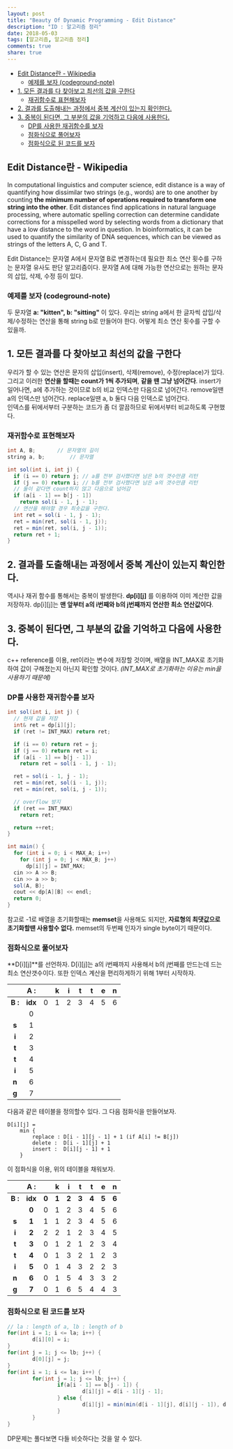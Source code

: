 ```yaml
---
layout: post
title: "Beauty Of Dynamic Programming - Edit Distance"
description: "ID : 알고리즘 정리"
date: 2018-05-03
tags: [알고리즘, 알고리즘 정리]
comments: true
share: true
---
```


<!-- @import "[TOC]" {cmd="toc" depthFrom=1 depthTo=6 orderedList=false} -->
<!-- code_chunk_output -->

* [Edit Distance란 - Wikipedia](#edit-distance란-wikipedia)
	* [예제를 보자  (codeground-note)](#예제를-보자-codeground-note)
* [1. 모든 결과를 다 찾아보고 최선의 값을 구한다](#1-모든-결과를-다-찾아보고-최선의-값을-구한다)
	* [재귀함수로 표현해보자](#재귀함수로-표현해보자)
* [2. 결과를 도출해내는 과정에서 중복 계산이 있는지 확인한다.](#2-결과를-도출해내는-과정에서-중복-계산이-있는지-확인한다)
* [3. 중복이 된다면, 그 부분의 값을 기억하고 다음에 사용한다.](#3-중복이-된다면-그-부분의-값을-기억하고-다음에-사용한다)
	* [DP를 사용한 재귀함수를 보자](#dp를-사용한-재귀함수를-보자)
	* [점화식으로 풀어보자](#점화식으로-풀어보자)
	* [점화식으로 된 코드를 보자](#점화식으로-된-코드를-보자)

<!-- /code_chunk_output -->

## Edit Distance란 - Wikipedia
In computational linguistics and computer science, edit distance is a way of quantifying how dissimilar two strings (e.g., words) are to one another by counting **the minimum number of operations required to transform one string into the other**. Edit distances find applications in natural language processing, where automatic spelling correction can determine candidate corrections for a misspelled word by selecting words from a dictionary that have a low distance to the word in question. In bioinformatics, it can be used to quantify the similarity of DNA sequences, which can be viewed as strings of the letters A, C, G and T.

Edit Distance는 문자열 A에서 문자열 B로 변경하는데 필요한 최소 연산 횟수를 구하는 문자열 유사도 판단 알고리즘이다. 문자열 A에 대해 가능한 연산으로는 원하는 문자의 삽입, 삭제, 수정 등이 있다.

### 예제를 보자  (codeground-note)
두 문자열  **a: "kitten", b: "sitting"** 이 있다. 우리는 string a에서 한 글자씩 삽입/삭제/수정하는 연산을 통해 string b로 만들어야 한다. 어떻게 최소 연산 횟수를 구할 수 있을까.

## 1. 모든 결과를 다 찾아보고 최선의 값을 구한다
우리가 할 수 있는 연산은 문자의 삽입(insert), 삭제(remove), 수정(replace)가 있다. 그리고 이러한 **연산을 할때는 count가 1씩 추가되며**, **같을 땐 그냥 넘어간다**. insert가 일어나면, a에 추가하는 것이므로 b의 비교 인덱스만 다음으로 넘어간다. remove일땐 a의 인덱스만 넘어간다. replace일땐 a, b 둘다 다음 인덱스로 넘어간다.   
인덱스를 뒤에서부터 구분하는 코드가 좀 더 깔끔하므로 뒤에서부터 비교하도록 구현했다.
### 재귀함수로 표현해보자
```java
int A, B;		// 문자열의 길이
string a, b;		// 문자열

int sol(int i, int j) {
  if (i == 0) return j;	// a를 전부 검사했다면 남은 b의 갯수만큼 리턴
  if (j == 0) return i;	// b를 전부 검사했다면 남은 a의 갯수만큼 리턴
  // 둘이 같다면 count하지 않고 다음으로 넘어감
  if (a[i - 1] == b[j - 1])
    return sol(i - 1, j - 1);
  // 연산을 해야할 경우 최솟값을 구한다.
  int ret = sol(i - 1, j - 1);
  ret = min(ret, sol(i - 1, j));
  ret = min(ret, sol(i, j - 1));
  return ret + 1;
}
```
## 2. 결과를 도출해내는 과정에서 중복 계산이 있는지 확인한다.
역시나 재귀 함수를 통해서는 중복이 발생한다. **dp[i][j]** 를 이용하여 이미 계산한 값을 저장하자. dp[i][j]는 **맨 앞부터 a의 i번째와 b의 j번째까지 연산한 최소 연산값이다**.

## 3. 중복이 된다면, 그 부분의 값을 기억하고 다음에 사용한다.
c++ reference를 이용, ret이라는 변수에 저장할 것이며, 배열을 INT_MAX로 초기화 하여 값이 구해졌는지 아닌지 확인할 것이다. _(INT_MAX로 초기화하는 이유는 min을 사용하기 때문에)_
### DP를 사용한 재귀함수를 보자
```java
int sol(int i, int j) {
  // 현재 값을 저장
  int& ret = dp[i][j];
  if (ret != INT_MAX) return ret;

  if (i == 0) return ret = j;
  if (j == 0) return ret = i;
  if (a[i - 1] == b[j - 1])
    return ret = sol(i - 1, j - 1);

  ret = sol(i - 1, j - 1);
  ret = min(ret, sol(i - 1, j));
  ret = min(ret, sol(i, j - 1));

  // overflow 방지
  if (ret == INT_MAX)
    return ret;

  return ++ret;
}

int main() {
  for (int i = 0; i < MAX_A; i++)
    for (int j = 0; j < MAX_B; j++)
      dp[i][j] = INT_MAX;
  cin >> A >> B;
  cin >> a >> b;
  sol(A, B);
  cout << dp[A][B] << endl;
  return 0;
}
```
참고로 -1로 배열을 초기화할때는 **memset**을 사용해도 되지만, **자료형의 최댓값으로 초기화할땐 사용할수 없다.**  memset의 두번째 인자가 single byte이기 때문이다.
### 점화식으로 풀어보자
**D[i][j]**를 선언하자. D[i][j]는 a의 i번째까지 사용해서 b의 j번째를 만드는데 드는 최소 연산갯수이다. 또한 인덱스 계산을 편리하게하기 위해 1부터 시작하자.

|      | A :  |   | k | i | t | t | e | n |
|:----:|:----:|:-:|:-:|:-:|:-:|:-:|:-:|:-:|
| **B :**  |  **idx** | 0 | 1 | 2 | 3 | 4 | 5 | 6 |
|      |   0  |   |   |   |   |   |   |   |
|   **s**  |   1  |   |   |   |   |   |   |   |
|   **i**  |   2  |   |   |   |   |   |   |   |
|   **t**  |   3  |   |   |   |   |   |   |   |
|   **t**  |   4  |   |   |   |   |   |   |   |
|   **i**  |   5  |   |   |   |   |   |   |   |
|   **n**  |   6  |   |   |   |   |   |   |   |
|   **g**  |   7  |   |   |   |   |   |   |   |

다음과 같은 테이블을 정의할수 있다. 그 다음 점화식을 만들어보자.

	D[i][j] =
		min {
			replace : D[i - 1][j - 1] + 1 (if A[i] != B[j])
			delete :  D[i - 1][j] + 1
			insert :  D[i][j - 1] + 1
		}

이 점화식을 이용, 위의 테이블을 채워보자.

|      | A :  |   | k | i | t | t | e | n |
|:----:|:----:|:-:|:-:|:-:|:-:|:-:|:-:|:-:|
| **B :**  |  **idx** | **0** | **1** | **2** | **3** | **4** | **5** | **6** |
|      |   **0**  | 0 | 1 | 2 | 3 | 4 | 5 | 6 |
|  **s**  |   **1**  | 1 | 1 | 2 | 3 | 4 | 5 | 6 |
|   **i**  |   **2**  | 2 | 2 | 1 | 2 | 3 | 4 | 5 |
|   **t**  |   **3**  | 0 | 1 | 2 | 1 | 2 | 3 | 4 |
|   **t**  |   **4**  | 0 | 1 | 3 | 2 | 1 | 2 | 3 |
|   **i**  |   **5**  | 0 | 1 | 4 | 3 | 2 | 2 | 3 |
|   **n**  |   **6**  | 0 | 1 | 5 | 4 | 3 | 3 | 2 |
|   **g**  |   **7**  | 0 | 1 | 6 | 5 | 4 | 4 | 3 |

### 점화식으로 된 코드를 보자
```java
// la : length of a, lb : length of b
for(int i = 1; i <= la; i++) {
		d[i][0] = i;
}
for(int j = 1; j <= lb; j++) {
		d[0][j] = j;
}
for(int i = 1; i <= la; i++) {
		for(int j = 1; j <= lb; j++) {
				if(a[i - 1] == b[j - 1]) {
						d[i][j] = d[i - 1][j - 1];
				} else {
						d[i][j] = min(min(d[i - 1][j], d[i][j - 1]), d[i - 1][j - 1]) + 1;
				}
		}
}
```
DP문제는 풀다보면 다들 비슷하다는 것을 알 수 있다.

